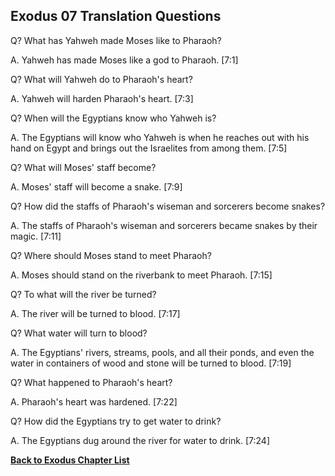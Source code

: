 ## Exodus 07 Translation Questions ##

Q? What has Yahweh made Moses like to Pharaoh?

A. Yahweh has made Moses like a god to Pharaoh. [7:1]

Q? What will Yahweh do to Pharaoh's heart?

A. Yahweh will harden Pharaoh's heart. [7:3]

Q? When will the Egyptians know who Yahweh is?

A. The Egyptians will know who Yahweh is when he reaches out with his hand on Egypt and brings out the Israelites from among them. [7:5]

Q? What will Moses' staff become?

A. Moses' staff will become a snake. [7:9]

Q? How did the staffs of Pharaoh's wiseman and sorcerers become snakes?

A. The staffs of Pharaoh's wiseman and sorcerers became snakes by their magic. [7:11]

Q? Where should Moses stand to meet Pharaoh?

A. Moses should stand on the riverbank to meet Pharaoh. [7:15]

Q? To what will the river be turned?

A. The river will be turned to blood. [7:17]

Q? What water will turn to blood?

A. The Egyptians' rivers, streams, pools, and all their ponds, and even the water in containers of wood and stone will be turned to blood. [7:19]

Q? What happened to Pharaoh's heart?

A. Pharaoh's heart was hardened. [7:22]

Q? How did the Egyptians try to get water to drink?

A. The Egyptians dug around the river for water to drink. [7:24]

__[Back to Exodus Chapter List](./)__

